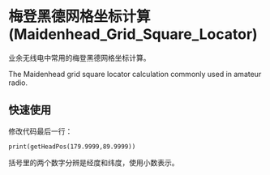 # 梅登黑德网格坐标计算(Maidenhead_Grid_Square_Locator)

业余无线电中常用的梅登黑德网格坐标计算。

The Maidenhead grid square locator calculation commonly used in amateur radio.

## 快速使用

修改代码最后一行：

```
print(getHeadPos(179.9999,89.9999))
```

括号里的两个数字分辨是经度和纬度，使用小数表示。
